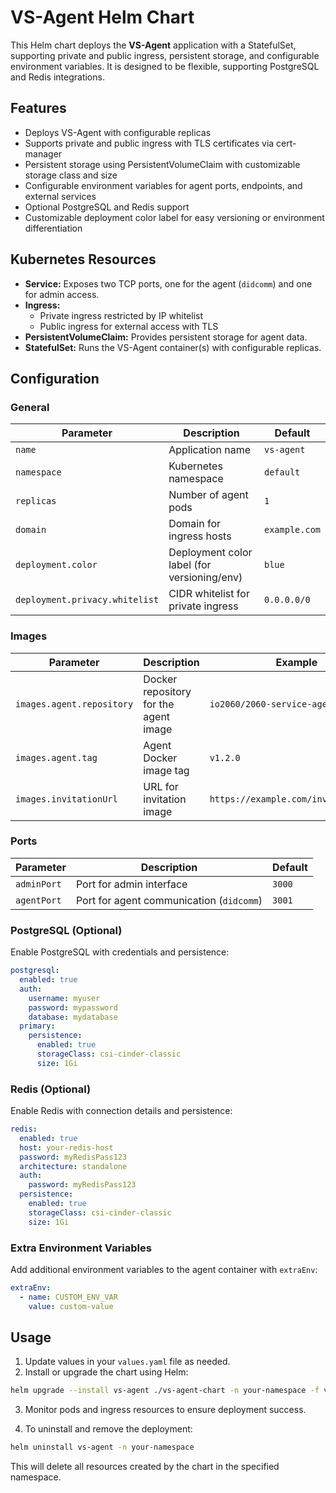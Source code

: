 # VS-Agent Helm Chart

This Helm chart deploys the **VS-Agent** application with a StatefulSet, supporting private and public ingress, persistent storage, and configurable environment variables. It is designed to be flexible, supporting PostgreSQL and Redis integrations.

## Features

* Deploys VS-Agent with configurable replicas
* Supports private and public ingress with TLS certificates via cert-manager
* Persistent storage using PersistentVolumeClaim with customizable storage class and size
* Configurable environment variables for agent ports, endpoints, and external services
* Optional PostgreSQL and Redis support
* Customizable deployment color label for easy versioning or environment differentiation

## Kubernetes Resources

* **Service:** Exposes two TCP ports, one for the agent (`didcomm`) and one for admin access.
* **Ingress:**
  * Private ingress restricted by IP whitelist
  * Public ingress for external access with TLS
* **PersistentVolumeClaim:** Provides persistent storage for agent data.
* **StatefulSet:** Runs the VS-Agent container(s) with configurable replicas.

## Configuration

### General

| Parameter                      | Description                                 | Default       |
| ------------------------------ | ------------------------------------------- | ------------- |
| `name`                         | Application name                            | `vs-agent`    |
| `namespace`                    | Kubernetes namespace                        | `default`     |
| `replicas`                     | Number of agent pods                        | `1`           |
| `domain`                       | Domain for ingress hosts                    | `example.com` |
| `deployment.color`             | Deployment color label (for versioning/env) | `blue`        |
| `deployment.privacy.whitelist` | CIDR whitelist for private ingress          | `0.0.0.0/0`   |

### Images

| Parameter                 | Description                           | Example                              |
| ------------------------- | ------------------------------------- | ------------------------------------ |
| `images.agent.repository` | Docker repository for the agent image | `io2060/2060-service-agent`          |
| `images.agent.tag`        | Agent Docker image tag                | `v1.2.0`                             |
| `images.invitationUrl`    | URL for invitation image              | `https://example.com/invitation.png` |

### Ports

| Parameter   | Description                              | Default |
| ----------- | ---------------------------------------- | ------- |
| `adminPort` | Port for admin interface                 | `3000`  |
| `agentPort` | Port for agent communication (`didcomm`) | `3001`  |

### PostgreSQL (Optional)

Enable PostgreSQL with credentials and persistence:

```yaml
postgresql:
  enabled: true
  auth:
    username: myuser
    password: mypassword
    database: mydatabase
  primary:
    persistence:
      enabled: true
      storageClass: csi-cinder-classic
      size: 1Gi
```

### Redis (Optional)

Enable Redis with connection details and persistence:

```yaml
redis:
  enabled: true
  host: your-redis-host
  password: myRedisPass123
  architecture: standalone
  auth:
    password: myRedisPass123
  persistence:
    enabled: true
    storageClass: csi-cinder-classic
    size: 1Gi
```

### Extra Environment Variables

Add additional environment variables to the agent container with `extraEnv`:

```yaml
extraEnv:
  - name: CUSTOM_ENV_VAR
    value: custom-value
```

## Usage

1. Update values in your `values.yaml` file as needed.
2. Install or upgrade the chart using Helm:

```bash
helm upgrade --install vs-agent ./vs-agent-chart -n your-namespace -f values.yaml
```

3. Monitor pods and ingress resources to ensure deployment success.

4. To uninstall and remove the deployment:

```bash
helm uninstall vs-agent -n your-namespace
```

This will delete all resources created by the chart in the specified namespace.

